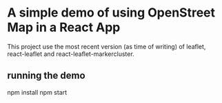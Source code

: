 # A simple demo of using OpenStreet Map in a React App

This project use the most recent version (as time of writing) of leaflet, react-leaflet and react-leaflet-markercluster.

## running the demo
npm install
npm start
